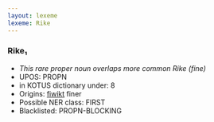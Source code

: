 ```yaml
---
layout: lexeme
lexeme: Rike
---
```


###  Rike₁

* _This rare proper noun overlaps more common *Rike* (fine)_
* UPOS:  PROPN
* in KOTUS dictionary under:  8
* Origins: [fiwikt](https://fi.wiktionary.org/wiki/Rike) finer 
* Possible NER class:  FIRST
* Blacklisted:  PROPN-BLOCKING

